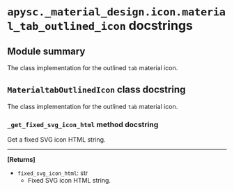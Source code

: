 # `apysc._material_design.icon.material_tab_outlined_icon` docstrings

## Module summary

The class implementation for the outlined `tab` material icon.

## `MaterialtabOutlinedIcon` class docstring

The class implementation for the outlined `tab` material icon.

### `_get_fixed_svg_icon_html` method docstring

Get a fixed SVG icon HTML string.<hr>

**[Returns]**

- `fixed_svg_icon_html`: str
  - Fixed SVG icon HTML string.